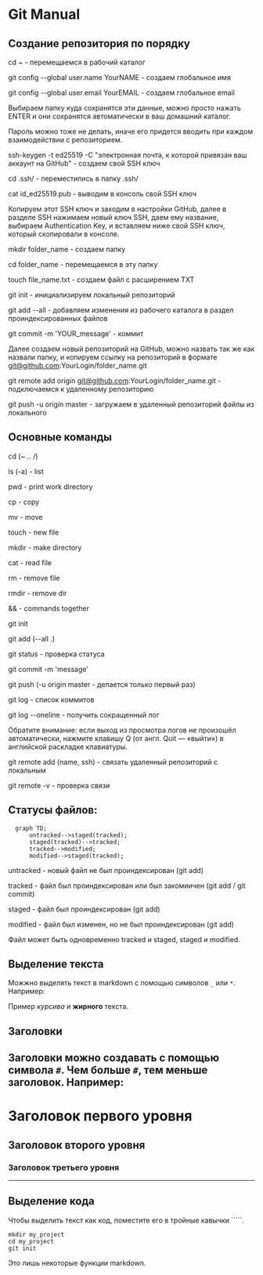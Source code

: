 # Git Manual

## Создание репозитория по порядку

cd ~ - перемещаемся в рабочий каталог

git config --global user.name YourNAME - создаем глобальное имя 

git config --global user.email YourEMAIL - создаем глобальное email

Выбираем папку куда сохранятся эти данные, можно просто нажать ENTER и они сохранятся автоматически в ваш домашний каталог.

Пароль можно тоже не делать, иначе его придется вводить при каждом взаимодействии с репозиторием.

ssh-keygen -t ed25519 -C "электронная почта, к которой привязан ваш аккаунт на GitHub" - создаем свой SSH ключ

cd .ssh/ - переместились в папку .ssh/

cat id_ed25519.pub - выводим в консоль свой SSH ключ

Копируем этот SSH ключ и заходим в настройки GitHub, далее в разделе SSH нажимаем новый ключ SSH, даем ему название, выбираем Authentication Key, и вставляем ниже свой SSH ключ, который скопировали в консоле.

mkdir folder_name - создаем папку

cd folder_name - перемещаемся в эту папку   

touch file_name.txt - создаем файл с расширением TXT 

git init - инициализируем локальный репозиторий 

git add --all - добавляем изменения из рабочего каталога в раздел проиндексированных файлов

git commit -m 'YOUR_message' - коммит

Далее создаем новый репозиторий на GitHub, можно назвать так же как назвали папку, и копируем ссылку на репозиторий в формате git@github.com:YourLogin/folder_name.git

git remote add origin git@github.com:YourLogin/folder_name.git - подключаемся к удаленному репозиторию

git push -u origin master - загружаем в удаленный репозиторий файлы из локального


## Основные команды

cd (~   ..   /)

ls (-a) - list 

pwd - print work directory

cp - copy

mv - move

touch - new file

mkdir - make directory

cat - read file

rm - remove file

rmdir - remove dir

&& - commands together


git init

git add (--all   .)

git status - проверка статуса

git commit -m 'message'

git push (-u origin master - делается только первый раз)

git log - список коммитов

git log --oneline - получить сокращенный лог

Обратите внимание: если выход из просмотра логов не произошёл автоматически, нажмите клавишу Q (от англ. Quit — «выйти») в английской раскладке клавиатуры.

git remote add (name, ssh) - связать удаленный репозиторий с локальным

git remote -v - проверка связи

## Статусы файлов:

```mermaid
  graph TD;
      untracked-->staged(tracked);
      staged(tracked)-->tracked;
      tracked-->modified;
      modified-->staged(tracked);
```

untracked - новый файл не был проиндексирован (git add)

tracked - файл был проиндексирован или был закомиичен (git add / git commit)

staged - файл был проиндексирован (git add)

modified - файл был изменен, но не был проиндексирован (git add)

Файл может быть одновременно tracked и staged, staged и modified.

## Выделение текста

Можжно выделять текст в markdown с помощью символов `_` или `*`. Например:

Пример _курсива_ и **жирного** текста.

## Заголовки

Заголовки можно создавать с помощью символа `#`. Чем больше `#`, тем меньше заголовок. Например:
----
# Заголовок первого уровня
## Заголовок второго уровня
### Заголовок третьего уровня
----
## Выделение кода

Чтобы выделить текст как код, поместите его в тройные кавычки `````. 

```
mkdir my_project
cd my_project
git init
```
Это лишь некоторые функции markdown.